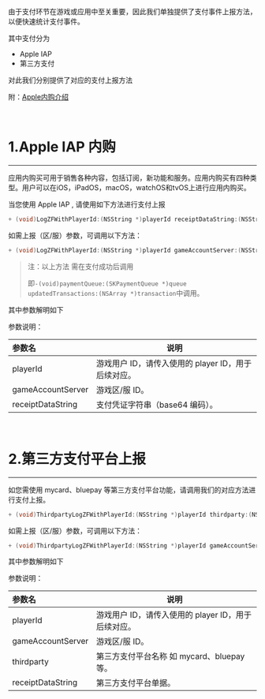 由于支付环节在游戏或应用中至关重要，因此我们单独提供了支付事件上报方法，以便快速统计支付事件。

其中支付分为
- Apple IAP
- 第三方支付

对此我们分别提供了对应的支付上报方法

附：[Apple内购介绍](https://developer.apple.com/in-app-purchase)

<br>

# 1.Apple IAP 内购

---

应用内购买可用于销售各种内容，包括订阅，新功能和服务。应用内购买有四种类型。用户可以在iOS，iPadOS，macOS，watchOS和tvOS上进行应用内购买。

当您使用 Apple IAP , 请使用如下方法进行支付上报

```objective-c
+ (void)LogZFWithPlayerId:(NSString *)playerId receiptDataString:(NSString *)receiptDataString;
```

如需上报（区/服）参数，可调用以下方法：

```objective-c
+ (void)LogZFWithPlayerId:(NSString *)playerId gameAccountServer:(NSString *)gameAccountServer receiptDataString:(NSString *)receiptDataString;
```

> 注：以上方法 需在支付成功后调用
>
>即`-(void)paymentQueue:(SKPaymentQueue *)queue updatedTransactions:(NSArray *)transaction`中调用。

其中参数解明如下

参数说明：

|参数名|说明|
|:----  |-----   |
|playerId |游戏用户 ID，请传入使用的 player ID，用于后续对应。   |
|gameAccountServer | 游戏区/服 ID。  |
|receiptDataString |  支付凭证字符串（base64 编码）。  |


<br>

# 2.第三方支付平台上报

---

如您需使用 mycard、bluepay 等第三方支付平台功能，请调用我们的对应方法进行支付上报。

```objective-c
+ (void)ThirdpartyLogZFWithPlayerId:(NSString *)playerId thirdparty:(NSString *)thirdparty receiptDataString:(NSString *)receiptDataString;
```

如需上报（区/服）参数，可调用以下方法：

```objective-c
+ (void)ThirdpartyLogZFWithPlayerId:(NSString *)playerId gameAccountServer:(NSString *)gameAccountServer thirdparty:(NSString *)thirdparty receiptDataString:(NSString *)receiptDataString;
```

其中参数解明如下

参数说明：

|参数名|说明|
|:----  |-----   |
|playerId |游戏用户 ID，请传入使用的 player ID，用于后续对应。   |
|gameAccountServer | 游戏区/服 ID。  |
|thirdparty |  第三方支付平台名称 如 mycard、bluepay 等。  |
|receiptDataString |  第三方支付平台单据。  |

<br>
<br>
<br>
<br>
<br>